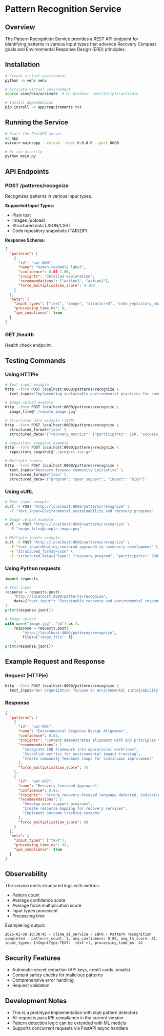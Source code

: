 # Pattern Recognition Service

## Overview

The Pattern Recognition Service provides a REST API endpoint for identifying patterns in various input types that advance Recovery Compass goals and Environmental Response Design (ERD) principles.

## Installation

```bash
# Create virtual environment
python -m venv venv

# Activate virtual environment
source venv/bin/activate  # On Windows: venv\Scripts\activate

# Install dependencies
pip install -r app/requirements.txt
```

## Running the Service

```bash
# Start the FastAPI server
cd app
uvicorn main:app --reload --host 0.0.0.0 --port 8000

# Or run directly
python main.py
```

## API Endpoints

### POST /patterns/recognize

Recognizes patterns in various input types.

**Supported Input Types:**
- Plain text
- Images (upload)
- Structured data (JSON/CSV)
- Code repository snapshots (TAR/ZIP)

**Response Schema:**
```json
{
  "patterns": [
    {
      "id": "pat-NNN",
      "name": "Human-readable label",
      "confidence": 0.00-1.00,
      "insights": "Detailed explanation",
      "recommendations": ["action1", "action2"],
      "force_multiplication_score": 0-100
    }
  ],
  "meta": {
    "input_types": ["text", "image", "structured", "code_repository_snapshot"],
    "processing_time_ms": 0,
    "ipe_compliance": true
  }
}
```

### GET /health

Health check endpoint.

## Testing Commands

### Using HTTPie

```bash
# Text input example
http --form POST localhost:8000/patterns/recognize \
  text_input="Implementing sustainable environmental practices for community recovery programs"

# Image upload example
http --form POST localhost:8000/patterns/recognize \
  image_file@"./sample_image.jpg"

# Structured data example (JSON)
http --form POST localhost:8000/patterns/recognize \
  structured_format="json" \
  structured_data='{"recovery_metrics": {"participants": 150, "success_rate": 0.78}}'

# Repository snapshot example
http --form POST localhost:8000/patterns/recognize \
  repository_snapshot@"./project.tar.gz"

# Multiple inputs
http --form POST localhost:8000/patterns/recognize \
  text_input="Recovery-focused community initiative" \
  structured_format="json" \
  structured_data='{"program": "peer_support", "impact": "high"}'
```

### Using cURL

```bash
# Text input example
curl -X POST "http://localhost:8000/patterns/recognize" \
  -F "text_input=Environmental sustainability and recovery programs"

# Image upload example
curl -X POST "http://localhost:8000/patterns/recognize" \
  -F "image_file=@sample_image.png"

# Multiple inputs example
curl -X POST "http://localhost:8000/patterns/recognize" \
  -F "text_input=Healing-centered approach to community development" \
  -F "structured_format=json" \
  -F 'structured_data={"type": "recovery_program", "participants": 200}'
```

### Using Python requests

```python
import requests

# Text input
response = requests.post(
    "http://localhost:8000/patterns/recognize",
    data={"text_input": "Sustainable recovery and environmental response"}
)
print(response.json())

# Image upload
with open("image.jpg", "rb") as f:
    response = requests.post(
        "http://localhost:8000/patterns/recognize",
        files={"image_file": f}
    )
print(response.json())
```

## Example Request and Response

### Request (HTTPie)
```bash
http --form POST localhost:8000/patterns/recognize \
  text_input="Our organization focuses on environmental sustainability and recovery-oriented community programs"
```

### Response
```json
{
  "patterns": [
    {
      "id": "pat-001",
      "name": "Environmental Response Design Alignment",
      "confidence": 0.85,
      "insights": "Content demonstrates alignment with ERD principles through emphasis on sustainable practices and environmental consciousness. This pattern indicates opportunities for force multiplication through community engagement and resource optimization.",
      "recommendations": [
        "Integrate ERD framework into operational workflows",
        "Establish metrics for environmental impact tracking",
        "Create community feedback loops for continuous improvement"
      ],
      "force_multiplication_score": 75
    },
    {
      "id": "pat-002",
      "name": "Recovery-Centered Approach",
      "confidence": 0.92,
      "insights": "Strong recovery-focused language detected, indicating alignment with Recovery Compass mission. This pattern suggests high potential for community impact and stakeholder engagement.",
      "recommendations": [
        "Develop peer support programs",
        "Create resource mapping for recovery services",
        "Implement outcome tracking systems"
      ],
      "force_multiplication_score": 88
    }
  ],
  "meta": {
    "input_types": ["text"],
    "processing_time_ms": 42,
    "ipe_compliance": true
  }
}
```

## Observability

The service emits structured logs with metrics:
- Pattern count
- Average confidence score
- Average force multiplication score
- Input types processed
- Processing time

Example log output:
```
2025-02-08 10:30:45 - cline_ai_service - INFO - Pattern recognition completed - patterns_count: 2, avg_confidence: 0.88, avg_fm_score: 81, input_types: [<InputType.TEXT: 'text'>], processing_time_ms: 42
```

## Security Features

- Automatic secret redaction (API keys, credit cards, emails)
- Content safety checks for malicious patterns
- Comprehensive error handling
- Request validation

## Development Notes

- This is a prototype implementation with stub pattern detectors
- All requests pass IPE compliance in the current version
- Pattern detection logic can be extended with ML models
- Supports concurrent requests via FastAPI async handlers
